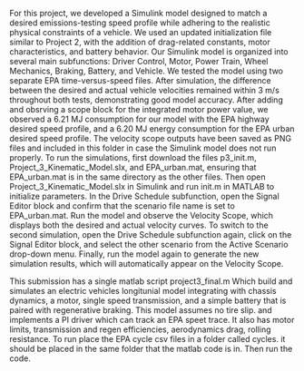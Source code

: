 For this project, we developed a Simulink model designed to match a desired emissions-testing speed profile while adhering to the realistic physical constraints of a vehicle. We used an updated initialization file similar to Project 2, with the addition of drag-related constants, motor characteristics, and battery behavior. Our Simulink model is organized into several main subfunctions: Driver Control, Motor, Power Train, Wheel Mechanics, Braking, Battery, and Vehicle. We tested the model using two separate EPA time-versus-speed files. After simulation, the difference between the desired and actual vehicle velocities remained within 3 m/s throughout both tests, demonstrating good model accuracy. After adding and obsrving a scope block for the integrated motor power value, we observed a 6.21 MJ consumption for our model with the EPA highway desired speed profile, and a 6.20 MJ energy consumption for the EPA urban desired speed profile. The velocity scope outputs have been saved as PNG files and included in this folder in case the Simulink model does not run properly. To run the simulations, first download the files p3_init.m, Project_3_Kinematic_Model.slx, and EPA_urban.mat, ensuring that EPA_urban.mat is in the same directory as the other files. Then open Project_3_Kinematic_Model.slx in Simulink and run init.m in MATLAB to initialize parameters. In the Drive Schedule subfunction, open the Signal Editor block and confirm that the scenario file name is set to EPA_urban.mat. Run the model and observe the Velocity Scope, which displays both the desired and actual velocity curves. To switch to the second simulation, open the Drive Schedule subfunction again, click on the Signal Editor block, and select the other scenario from the Active Scenario drop-down menu. Finally, run the model again to generate the new simulation results, which will automatically appear on the Velocity Scope. 


This submission has a single matlab script project3_final.m Which build and simulates an electric vehicles longitunial model integrating with chassis dynamics, a motor, single speed transmission, and a simple battery that is paired with regenerative braking. This model assumes no tire slip. and implements a PI driver which can track an EPA speet trace. It also has motor limits, transmission and regen efficiencies, aerodynamics drag, rolling resistance. To run place the EPA cycle csv files in a folder called cycles. it should be placed in the same folder that the matlab code is in. Then run the code.


